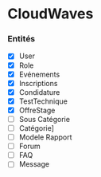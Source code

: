 # CloudWaves

### Entités

- [X] User
- [X] Role
- [X] Evénements
- [X] Inscriptions
- [X] Condidature
- [X] TestTechnique
- [X] OffreStage
- [ ] Sous Catégorie
- [ ] Catégorie]
- [ ] Modele Rapport
- [ ] Forum
- [ ] FAQ
- [ ] Message
